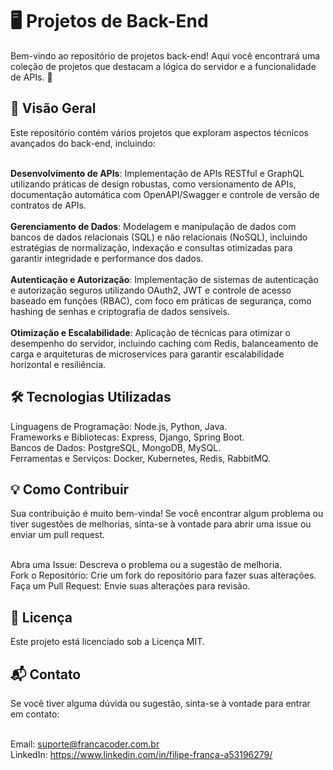 <h1>🖥️ Projetos de Back-End</h1>
Bem-vindo ao repositório de projetos back-end! Aqui você encontrará uma coleção de projetos que destacam a lógica do servidor e a funcionalidade de APIs. 🚀

<h2>🚀 Visão Geral</h2>
Este repositório contém vários projetos que exploram aspectos técnicos avançados do back-end, incluindo:<br><br>

<b>Desenvolvimento de APIs</b>: Implementação de APIs RESTful e GraphQL utilizando práticas de design robustas, como versionamento de APIs, documentação automática com OpenAPI/Swagger e controle de versão de contratos de APIs.<br><br>
<b>Gerenciamento de Dados</b>: Modelagem e manipulação de dados com bancos de dados relacionais (SQL) e não relacionais (NoSQL), incluindo estratégias de normalização, indexação e consultas otimizadas para garantir integridade e performance dos dados.<br><br>
<b>Autenticação e Autorização</b>: Implementação de sistemas de autenticação e autorização seguros utilizando OAuth2, JWT e controle de acesso baseado em funções (RBAC), com foco em práticas de segurança, como hashing de senhas e criptografia de dados sensíveis.<br><br>
<b>Otimização e Escalabilidade</b>: Aplicação de técnicas para otimizar o desempenho do servidor, incluindo caching com Redis, balanceamento de carga e arquiteturas de microservices para garantir escalabilidade horizontal e resiliência.

<h2>🛠️ Tecnologias Utilizadas</h2>
Linguagens de Programação: Node.js, Python, Java.<br>
Frameworks e Bibliotecas: Express, Django, Spring Boot.<br>
Bancos de Dados: PostgreSQL, MongoDB, MySQL.<br>
Ferramentas e Serviços: Docker, Kubernetes, Redis, RabbitMQ.<br>

<h2>💡 Como Contribuir</h2>
Sua contribuição é muito bem-vinda! Se você encontrar algum problema ou tiver sugestões de melhorias, sinta-se à vontade para abrir uma issue ou enviar um pull request.<br><br>

Abra uma Issue: Descreva o problema ou a sugestão de melhoria.<br>
Fork o Repositório: Crie um fork do repositório para fazer suas alterações.<br>
Faça um Pull Request: Envie suas alterações para revisão.<br>

<h2>📜 Licença</h2>
Este projeto está licenciado sob a Licença MIT.

<h2>📬 Contato</h2>
Se você tiver alguma dúvida ou sugestão, sinta-se à vontade para entrar em contato:<br><br>

Email: suporte@francacoder.com.br<br>
LinkedIn: https://www.linkedin.com/in/filipe-frança-a53196279/
